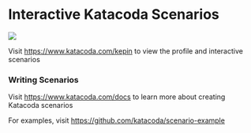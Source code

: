 # Interactive Katacoda Scenarios

[![](http://shields.katacoda.com/katacoda/kepin/count.svg)](https://www.katacoda.com/kepin "Get your profile on Katacoda.com")

Visit https://www.katacoda.com/kepin to view the profile and interactive scenarios

### Writing Scenarios
Visit https://www.katacoda.com/docs to learn more about creating Katacoda scenarios

For examples, visit https://github.com/katacoda/scenario-example
